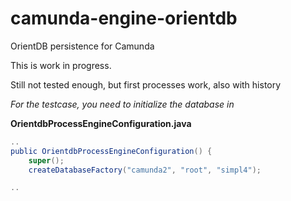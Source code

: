 # camunda-engine-orientdb
OrientDB persistence for Camunda 

This is work in progress.


Still not tested enough, but first processes work, also with history


_*For the testcase, you need to initialize the database in*_

**OrientdbProcessEngineConfiguration.java**
```java
..
public OrientdbProcessEngineConfiguration() {
    super();
    createDatabaseFactory("camunda2", "root", "simpl4");

..

```

